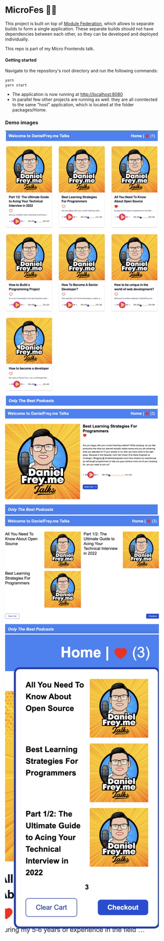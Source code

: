 # MicroFes 🔀🚀

This project is built on top of [Module Federation](https://webpack.js.org/concepts/module-federation/), which allows to separate builds to form a single application. These separate builds should not have dependencies between each other, so they can be developed and deployed individually.

This repo is part of my Micro Frontends talk.

#### Getting started
Navigate to the repository's root directory and run the following commands:
```
yarn
yarn start
```
- The application is now running at [http://localhost:8080](http://localhost:8080)
- In parallel few other projects are running as well. they are all conntected to the same "host" application, which is located at the folder packages/Home.

### Demo images
![Stock list](images/HomePage.png)
![Stock list](images/episode_content.png)
![Stock menu](images/favPodcasts.png)
![Stock list](images/LikeCart.png)
